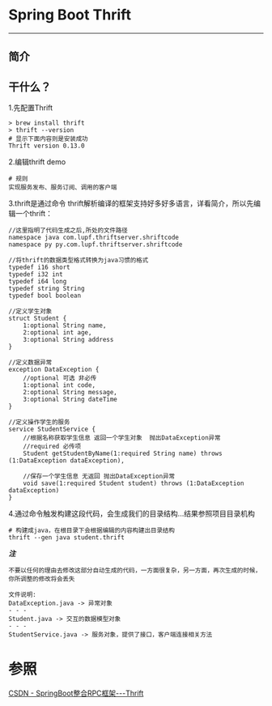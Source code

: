 # Spring Boot Thrift
- - -
## 简介

## 干什么？
1.先配置Thrift
```shell script
> brew install thrift
> thrift --version
# 显示下面内容则是安装成功
Thrift version 0.13.0
```
2.编辑thrift demo
```shell script
# 规则
实现服务发布、服务订阅、调用的客户端
```
3.thrift是通过命令 thrift解析编译的框架支持好多好多语言，详看简介，所以先编辑一个thrift：
```thrift
//这里指明了代码生成之后,所处的文件路径
namespace java com.lupf.thriftserver.shriftcode
namespace py py.com.lupf.thriftserver.shriftcode

//将thrift的数据类型格式转换为java习惯的格式
typedef i16 short
typedef i32 int
typedef i64 long
typedef string String
typedef bool boolean

//定义学生对象
struct Student {
    1:optional String name,
    2:optional int age,
    3:optional String address
}

//定义数据异常
exception DataException {
    //optional 可选 非必传
    1:optional int code,
    2:optional String message,
    3:optional String dateTime
}

//定义操作学生的服务
service StudentService {
    //根据名称获取学生信息 返回一个学生对象  抛出DataException异常
    //required 必传项
    Student getStudentByName(1:required String name) throws (1:DataException dataException),

    //保存一个学生信息 无返回 抛出DataException异常
    void save(1:required Student student) throws (1:DataException dataException)
}
```
4.通过命令触发构建这段代码，会生成我们的目录结构...结果参照项目目录机构
```shell script
# 构建成java，在根目录下会根据编辑的内容构建出目录结构
thrift --gen java student.thrift 
```
***注***
```
不要以任何的理由去修改这部分自动生成的代码，一方面很复杂，另一方面，再次生成的时候，你所调整的修改将会丢失

文件说明:
DataException.java -> 异常对象
- - -
Student.java -> 交互的数据模型对象
- - -
StudentService.java -> 服务对象，提供了接口，客户端连接相关方法
```

# 参照
[CSDN - SpringBoot整合RPC框架---Thrift](https://blog.csdn.net/lupengfei1009/article/details/100934794)